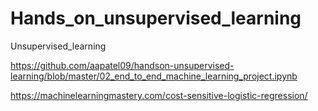 # Hands_on_unsupervised_learning
Unsupervised_learning

https://github.com/aapatel09/handson-unsupervised-learning/blob/master/02_end_to_end_machine_learning_project.ipynb

https://machinelearningmastery.com/cost-sensitive-logistic-regression/
